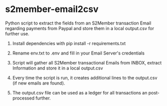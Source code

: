 # s2member-email2csv

Python script to extract the fields from an S2Member transaction Email regarding payments from Paypal and store them in a local output.csv for further use.

1. Install dependencies with pip install -r requirements.txt

2. Rename env.txt to .env and fill in your Email Server's credentials

3. Script will gather all S2Member transactional Emails from INBOX, extract Information and store it in a local output.csv
 
4. Every time the script is run, it creates additional lines to the output.csv (if new emails are found).

5. The output.csv file can be used as a ledger for all transactions an post-processed further.
